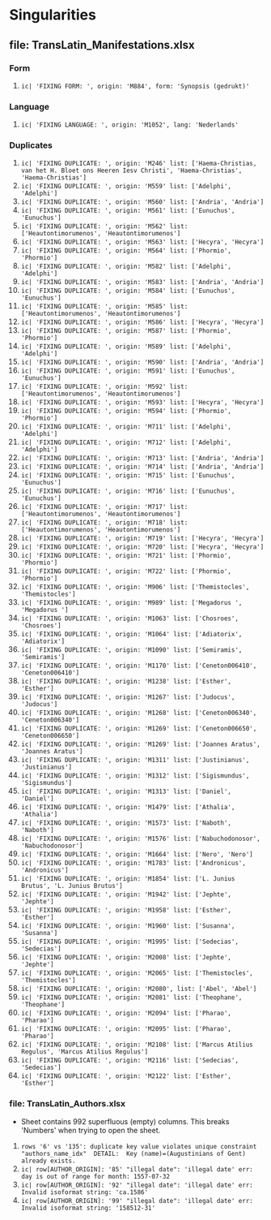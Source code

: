 # Singularities

## file: TransLatin_Manifestations.xlsx

### Form
1.  `ic| 'FIXING FORM: ', origin: 'M884', form: 'Synopsis (gedrukt)'`

### Language
1.  `ic| 'FIXING LANGUAGE: ', origin: 'M1052', lang: 'Nederlands'`

### Duplicates
1.  `ic| 'FIXING DUPLICATE: ',
    origin: 'M246'
    list: ['Haema-Christias, van het H. Bloet ons Heeren Iesv Christi',
                'Haema-Christias',
                'Haema-Christias']`
1.  `ic| 'FIXING DUPLICATE: ',
    origin: 'M559'
    list: ['Adelphi', 'Adelphi']`
1.  `ic| 'FIXING DUPLICATE: ',
    origin: 'M560'
    list: ['Andria', 'Andria']`
1.  `ic| 'FIXING DUPLICATE: ',
    origin: 'M561'
    list: ['Eunuchus', 'Eunuchus']`
1.  `ic| 'FIXING DUPLICATE: ',
    origin: 'M562'
    list: ['Heautontimorumenos', 'Heautontimorumenos']`
1.  `ic| 'FIXING DUPLICATE: ',
    origin: 'M563'
    list: ['Hecyra', 'Hecyra']`
1.  `ic| 'FIXING DUPLICATE: ',
    origin: 'M564'
    list: ['Phormio', 'Phormio']`
1.  `ic| 'FIXING DUPLICATE: ',
    origin: 'M582'
    list: ['Adelphi', 'Adelphi']`
1.  `ic| 'FIXING DUPLICATE: ',
    origin: 'M583'
    list: ['Andria', 'Andria']`
1.  `ic| 'FIXING DUPLICATE: ',
    origin: 'M584'
    list: ['Eunuchus', 'Eunuchus']`
1.  `ic| 'FIXING DUPLICATE: ',
    origin: 'M585'
    list: ['Heautontimorumenos', 'Heautontimorumenos']`
1.  `ic| 'FIXING DUPLICATE: ',
    origin: 'M586'
    list: ['Hecyra', 'Hecyra']`
1.  `ic| 'FIXING DUPLICATE: ',
    origin: 'M587'
    list: ['Phormio', 'Phormio']`
1.  `ic| 'FIXING DUPLICATE: ',
    origin: 'M589'
    list: ['Adelphi', 'Adelphi']`
1.  `ic| 'FIXING DUPLICATE: ',
    origin: 'M590'
    list: ['Andria', 'Andria']`
1.  `ic| 'FIXING DUPLICATE: ',
    origin: 'M591'
    list: ['Eunuchus', 'Eunuchus']`
1.  `ic| 'FIXING DUPLICATE: ',
    origin: 'M592'
    list: ['Heautontimorumenos', 'Heautontimorumenos']`
1.  `ic| 'FIXING DUPLICATE: ',
    origin: 'M593'
    list: ['Hecyra', 'Hecyra']`
1.  `ic| 'FIXING DUPLICATE: ',
    origin: 'M594'
    list: ['Phormio', 'Phormio']`
1.  `ic| 'FIXING DUPLICATE: ',
    origin: 'M711'
    list: ['Adelphi', 'Adelphi']`
1.  `ic| 'FIXING DUPLICATE: ',
    origin: 'M712'
    list: ['Adelphi', 'Adelphi']`
1.  `ic| 'FIXING DUPLICATE: ',
    origin: 'M713'
    list: ['Andria', 'Andria']`
1.  `ic| 'FIXING DUPLICATE: ',
    origin: 'M714'
    list: ['Andria', 'Andria']`
1.  `ic| 'FIXING DUPLICATE: ',
    origin: 'M715'
    list: ['Eunuchus', 'Eunuchus']`
1.  `ic| 'FIXING DUPLICATE: ',
    origin: 'M716'
    list: ['Eunuchus', 'Eunuchus']`
1.  `ic| 'FIXING DUPLICATE: ',
    origin: 'M717'
    list: ['Heautontimorumenos', 'Heautontimorumenos']`
1.  `ic| 'FIXING DUPLICATE: ',
    origin: 'M718'
    list: ['Heautontimorumenos', 'Heautontimorumenos']`
1.  `ic| 'FIXING DUPLICATE: ',
    origin: 'M719'
    list: ['Hecyra', 'Hecyra']`
1.  `ic| 'FIXING DUPLICATE: ',
    origin: 'M720'
    list: ['Hecyra', 'Hecyra']`
1.  `ic| 'FIXING DUPLICATE: ',
    origin: 'M721'
    list: ['Phormio', 'Phormio']`
1.  `ic| 'FIXING DUPLICATE: ',
    origin: 'M722'
    list: ['Phormio', 'Phormio']`
1.  `ic| 'FIXING DUPLICATE: ',
    origin: 'M906'
    list: ['Themistocles', 'Themistocles']`
1.  `ic| 'FIXING DUPLICATE: ',
    origin: 'M989'
    list: ['Megadorus ', 'Megadorus ']`
1.  `ic| 'FIXING DUPLICATE: ',
    origin: 'M1063'
    list: ['Chosroes', 'Chosroes']`
1.  `ic| 'FIXING DUPLICATE: ',
    origin: 'M1064'
    list: ['Adiatorix', 'Adiatorix']`
1.  `ic| 'FIXING DUPLICATE: ',
    origin: 'M1090'
    list: ['Semiramis', 'Semiramis']`
1.  `ic| 'FIXING DUPLICATE: ',
    origin: 'M1170'
    list: ['Ceneton006410', 'Ceneton006410']`
1.  `ic| 'FIXING DUPLICATE: ',
    origin: 'M1238'
    list: ['Esther', 'Esther']`
1.  `ic| 'FIXING DUPLICATE: ',
    origin: 'M1267'
    list: ['Judocus', 'Judocus']`
1.  `ic| 'FIXING DUPLICATE: ',
    origin: 'M1268'
    list: ['Ceneton006340', 'Ceneton006340']`
1.  `ic| 'FIXING DUPLICATE: ',
    origin: 'M1269'
    list: ['Ceneton006650', 'Ceneton006650']`
1.  `ic| 'FIXING DUPLICATE: ',
    origin: 'M1269'
    list: ['Joannes Aratus', 'Joannes Aratus']`
1.  `ic| 'FIXING DUPLICATE: ',
    origin: 'M1311'
    list: ['Justinianus', 'Justinianus']`
1.  `ic| 'FIXING DUPLICATE: ',
    origin: 'M1312'
    list: ['Sigismundus', 'Sigismundus']`
1.  `ic| 'FIXING DUPLICATE: ',
    origin: 'M1313'
    list: ['Daniel', 'Daniel']`
1.  `ic| 'FIXING DUPLICATE: ',
    origin: 'M1479'
    list: ['Athalia', 'Athalia']`
1.  `ic| 'FIXING DUPLICATE: ',
    origin: 'M1573'
    list: ['Naboth', 'Naboth']`
1.  `ic| 'FIXING DUPLICATE: ',
    origin: 'M1576'
    list: ['Nabuchodonosor', 'Nabuchodonosor']`
1.  `ic| 'FIXING DUPLICATE: ', origin: 'M1664' list: ['Nero', 'Nero']`
1.  `ic| 'FIXING DUPLICATE: ',
    origin: 'M1783'
    list: ['Andronicus', 'Andronicus']`
1.  `ic| 'FIXING DUPLICATE: ',
    origin: 'M1854'
    list: ['L. Junius Brutus', 'L. Junius Brutus']`
1.  `ic| 'FIXING DUPLICATE: ',
    origin: 'M1942'
    list: ['Jephte', 'Jephte']`
1.  `ic| 'FIXING DUPLICATE: ',
    origin: 'M1958'
    list: ['Esther', 'Esther']`
1.  `ic| 'FIXING DUPLICATE: ',
    origin: 'M1960'
    list: ['Susanna', 'Susanna']`
1.  `ic| 'FIXING DUPLICATE: ',
    origin: 'M1995'
    list: ['Sedecias', 'Sedecias']`
1.  `ic| 'FIXING DUPLICATE: ',
    origin: 'M2008'
    list: ['Jephte', 'Jephte']`
1.  `ic| 'FIXING DUPLICATE: ',
    origin: 'M2065'
    list: ['Themistocles', 'Themistocles']`
1.  `ic| 'FIXING DUPLICATE: ', origin: 'M2080', list: ['Abel', 'Abel']`
1.  `ic| 'FIXING DUPLICATE: ',
    origin: 'M2081'
    list: ['Theophane', 'Theophane']`
1.  `ic| 'FIXING DUPLICATE: ',
    origin: 'M2094'
    list: ['Pharao', 'Pharao']`
1.  `ic| 'FIXING DUPLICATE: ',
    origin: 'M2095'
    list: ['Pharao', 'Pharao']`
1.  `ic| 'FIXING DUPLICATE: ',
    origin: 'M2108'
    list: ['Marcus Atilius Regulus', 'Marcus Atilius Regulus']`
1.  `ic| 'FIXING DUPLICATE: ',
    origin: 'M2116'
    list: ['Sedecias', 'Sedecias']`
1.  `ic| 'FIXING DUPLICATE: ',
    origin: 'M2122'
    list: ['Esther', 'Esther']`


### file: TransLatin_Authors.xlsx

* Sheet contains 992 superfluous (empty) columns. This breaks 'Numbers' when trying to open the sheet.

1. `rows '6' vs '135': duplicate key value violates unique constraint "authors_name_idx" 
    DETAIL:  Key (name)=(Augustinians of Gent) already exists.`
1. `ic| row[AUTHOR_ORIGIN]: '85'
    "illegal date": 'illegal date'
    err: day is out of range for month: 1557-07-32`
1. `ic| row[AUTHOR_ORIGIN]: '92'
    "illegal date": 'illegal date'
    err: Invalid isoformat string: 'ca.1586'`
1. `ic| row[AUTHOR_ORIGIN]: '99'
    "illegal date": 'illegal date'
    err: Invalid isoformat string: '158512-31'`